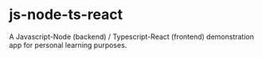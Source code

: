 # js-node-ts-react
A Javascript-Node (backend) / Typescript-React (frontend) demonstration app for personal learning purposes.

